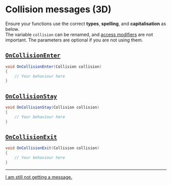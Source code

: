 # Collision messages (3D)

Ensure your functions use the correct **types**, **spelling**, and **capitalisation** as below.  
The variable `collision` can be renamed, and [access modifiers](https://learn.microsoft.com/en-us/dotnet/csharp/programming-guide/classes-and-structs/access-modifiers) are not important. The parameters are optional if you are not using them.

## [`OnCollisionEnter`](https://docs.unity3d.com/ScriptReference/MonoBehaviour.OnCollisionEnter.html)
```csharp
void OnCollisionEnter(Collision collision)
{
    // Your behaviour here
}
```

## [`OnCollisionStay`](https://docs.unity3d.com/ScriptReference/MonoBehaviour.OnCollisionStay.html)
```csharp
void OnCollisionStay(Collision collision)
{
    // Your behaviour here
}
```

## [`OnCollisionExit`](https://docs.unity3d.com/ScriptReference/MonoBehaviour.OnCollisionExit.html)
```csharp
void OnCollisionExit(Collision collision)
{
    // Your behaviour here
}
```

---
[I am still not getting a message.](3%20Collision%20Matrix%203D.md)
